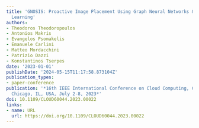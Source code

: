 ```yaml
---
title: 'GNOSIS: Proactive Image Placement Using Graph Neural Networks & Deep Reinforcement
  Learning'
authors:
- Theodoros Theodoropoulos
- Antonios Makris
- Evangelos Psomakelis
- Emanuele Carlini
- Matteo Mordacchini
- Patrizio Dazzi
- Konstantinos Tserpes
date: '2023-01-01'
publishDate: '2024-05-15T11:17:58.873104Z'
publication_types:
- paper-conference
publication: '*16th IEEE International Conference on Cloud Computing, CLOUD 2023,
  Chicago, IL, USA, July 2-8, 2023*'
doi: 10.1109/CLOUD60044.2023.00022
links:
- name: URL
  url: https://doi.org/10.1109/CLOUD60044.2023.00022
---
```

